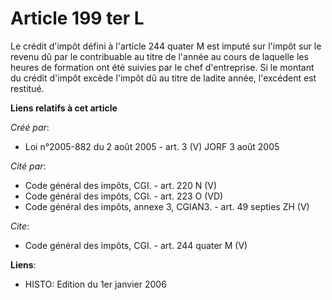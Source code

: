 # Article 199 ter L

Le crédit d'impôt défini à l'article 244 quater M est imputé sur l'impôt sur le revenu dû par le contribuable au titre de
l'année au cours de laquelle les heures de formation ont été suivies par le chef d'entreprise. Si le montant du crédit
d'impôt excède l'impôt dû au titre de ladite année, l'excédent est restitué.

**Liens relatifs à cet article**

_Créé par_:

  - Loi n°2005-882 du 2 août 2005 - art. 3 (V) JORF 3 août 2005

_Cité par_:

  - Code général des impôts, CGI. - art. 220 N (V)
  - Code général des impôts, CGI. - art. 223 O (VD)
  - Code général des impôts, annexe 3, CGIAN3. - art. 49 septies ZH (V)

_Cite_:

  - Code général des impôts, CGI. - art. 244 quater M (V)

**Liens**:

  - HISTO: Edition du 1er janvier 2006
